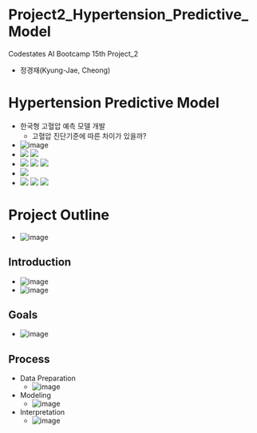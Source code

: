 # Project2_Hypertension_Predictive_Model

Codestates AI Bootcamp 15th Project_2
- 정경재(Kyung-Jae, Cheong)

# Hypertension Predictive Model
- 한국형 고혈압 예측 모델 개발
  - 고혈압 진단기준에 따른 차이가 있을까?
- ![image](https://user-images.githubusercontent.com/109939415/193789255-2571fc77-6aab-4034-bce6-6153e01e15be.png)
- <img src="https://img.shields.io/badge/Visual Studio Code-007ACC?style=for-the-badge&logo=Visual Studio Code&logoColor=white"> <img src="https://img.shields.io/badge/Python-3776AB?style=for-the-badge&logo=python&logoColor=white"> 
- <img src="https://img.shields.io/badge/NumPy-013243?style=for-the-badge&logo=NumPy&logoColor=white"> <img src="https://img.shields.io/badge/pandas-150458?style=for-the-badge&logo=pandas&logoColor=white"> <img src="https://img.shields.io/badge/SciPy-8CAAE6?style=for-the-badge&logo=SciPy&logoColor=white"> 
- <img src="https://img.shields.io/badge/scikit learn-F7931E?style=for-the-badge&logo=scikit learn&logoColor=white">
- <img src="https://img.shields.io/badge/Microsoft PowerPoint-B7472A?style=for-the-badge&logo=Microsoft PowerPoint&logoColor=white"> <img src="https://img.shields.io/badge/Microsoft Excel-217346?style=for-the-badge&logo=Microsoft Excel&logoColor=white"> <img src="https://img.shields.io/badge/Microsoft Word-2B579A?style=for-the-badge&logo=Microsoft Word&logoColor=white">

# Project Outline
- ![image](https://user-images.githubusercontent.com/109939415/193792117-f86e4c0f-a913-4c48-a14f-84e610371bf0.png)

## Introduction
- ![image](https://user-images.githubusercontent.com/109939415/193792246-3bfc137a-7e04-4e0d-b3f9-308849b676e0.png)
- ![image](https://user-images.githubusercontent.com/109939415/193792267-5cdfe2b3-4b2f-4218-85c7-6e6cfe306d83.png)

## Goals
- ![image](https://user-images.githubusercontent.com/109939415/193792383-713d6723-7245-4e44-9ab0-77eda7079cf1.png)

## Process
- Data Preparation
  - ![image](https://user-images.githubusercontent.com/109939415/193792668-040f1bf9-d0b9-473f-a55e-b1fc5491b5bd.png)
- Modeling
  - ![image](https://user-images.githubusercontent.com/109939415/193792784-d2a67307-7832-4982-b0df-2e08cba755b9.png)
- Interpretation
  - ![image](https://user-images.githubusercontent.com/109939415/193792837-0a01c5c9-8c49-4b5a-84a8-3f268dd970e8.png)
